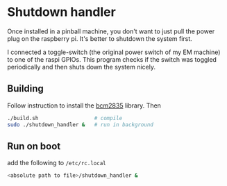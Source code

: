 # Shutdown handler
Once installed in a pinball machine, you don't want to just pull the
power plug on the raspberry pi. It's better to shutdown the system first.

I connected a toggle-switch (the original power switch of my EM machine)
to one of the raspi GPIOs. This program checks if the switch was toggled
periodically and then shuts down the system nicely.

## Building
Follow instruction to install the
[bcm2835](https://www.airspayce.com/mikem/bcm2835/) library. Then

```bash
./build.sh                  # compile
sudo ./shutdown_handler &   # run in background
```

## Run on boot
add the following to `/etc/rc.local`
```bash
<absolute path to file>/shutdown_handler &
```
